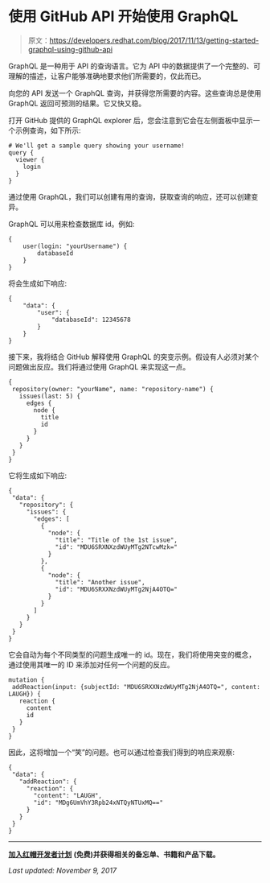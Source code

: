# 使用 GitHub API 开始使用 GraphQL

> 原文：<https://developers.redhat.com/blog/2017/11/13/getting-started-graphql-using-github-api>

GraphQL 是一种用于 API 的查询语言。它为 API 中的数据提供了一个完整的、可理解的描述，让客户能够准确地要求他们所需要的，仅此而已。

向您的 API 发送一个 GraphQL 查询，并获得您所需要的内容。这些查询总是使用 GraphQL 返回可预测的结果。它又快又稳。

打开 GitHub 提供的 GraphQL explorer 后，您会注意到它会在左侧面板中显示一个示例查询，如下所示:

```
# We'll get a sample query showing your username!
query {
  viewer {
    login
  }
}

```

通过使用 GraphQL，我们可以创建有用的查询，获取查询的响应，还可以创建变异。

GraphQL 可以用来检查数据库 id。例如:

```
{
    user(login: "yourUsername") {
        databaseId
    }
}
```

将会生成如下响应:

```
{
    "data": {
        "user": {
            "databaseId": 12345678
        } 
    }
}
```

接下来，我将结合 GitHub 解释使用 GraphQL 的突变示例。假设有人必须对某个问题做出反应。我们将通过使用 GraphQL 来实现这一点。

```
{
 repository(owner: "yourName", name: "repository-name") {
   issues(last: 5) {
     edges {
       node {
         title
         id
       }
     }
   }
 }
}
```

它将生成如下响应:

```
{
 "data": {
   "repository": {
     "issues": {
       "edges": [
         {
           "node": {
             "title": "Title of the 1st issue",
             "id": "MDU6SRXNXzdWUyMTg2NTcwMzk="
           }
         },
         {
           "node": {
             "title": "Another issue",
             "id": "MDU6SRXXNzdWUyMTg2NjA4OTQ="
           }
         }
       ]
     }
   }
 }
}
```

它会自动为每个不同类型的问题生成唯一的 id。现在，我们将使用突变的概念，通过使用其唯一的 ID 来添加对任何一个问题的反应。

```
mutation {
 addReaction(input: {subjectId: "MDU6SRXXNzdWUyMTg2NjA4OTQ=", content: LAUGH}) {
   reaction {
     content
     id
   }
 }
}
```

因此，这将增加一个“笑”的问题。也可以通过检查我们得到的响应来观察:

```
{
 "data": {
   "addReaction": {
     "reaction": {
       "content": "LAUGH",
       "id": "MDg6UmVhY3Rpb24xNTQyNTUxMQ=="
     }
   }
 }
}
```

* * *

[**加入红帽开发者计划**](https://developers.redhat.com/?intcmp=70160000000xZNgAAM) **(免费)并获得相关的备忘单、书籍和产品下载。**

*Last updated: November 9, 2017*